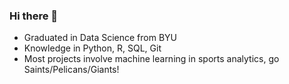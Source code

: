 ### Hi there 👋

-  Graduated in Data Science from BYU
-  Knowledge in Python, R, SQL, Git
-  Most projects involve machine learning in sports analytics, go Saints/Pelicans/Giants!

